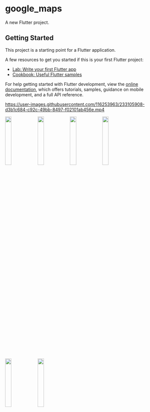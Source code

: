 # google_maps

A new Flutter project.

## Getting Started

This project is a starting point for a Flutter application.

A few resources to get you started if this is your first Flutter project:

- [Lab: Write your first Flutter app](https://docs.flutter.dev/get-started/codelab)
- [Cookbook: Useful Flutter samples](https://docs.flutter.dev/cookbook)

For help getting started with Flutter development, view the
[online documentation](https://docs.flutter.dev/), which offers tutorials,
samples, guidance on mobile development, and a full API reference.


https://user-images.githubusercontent.com/116253963/233105908-d3b1c684-c92c-49bb-8497-f02101ab456e.mp4







<p>
 <img src = "https://user-images.githubusercontent.com/116253963/233105384-0c254def-a778-4649-8321-762c8997e7da.png" height=20% width=20%>
<img src = "https://user-images.githubusercontent.com/116253963/233105402-580986f3-d49d-4434-8909-42daaf39009d.png" height=20% width=20%>
<img src = "https://user-images.githubusercontent.com/116253963/233105424-41f30f0c-eda4-4606-975e-905361c9b809.png" height=20% width=20%>
<img src = "https://user-images.githubusercontent.com/116253963/233072442-85fabd43-1be7-4f8b-a0da-2a24fae6684a.png" height=20% width=20%>
<img src = "https://user-images.githubusercontent.com/116253963/233072463-cfb393a7-f38c-422e-bc5f-cf56ea35099f.png" height=20% width=20%>
<img src = "https://user-images.githubusercontent.com/116253963/233072480-946b84fe-1e08-4bfb-801f-f244102dc526.png" height=20% width=20%>
</p>

